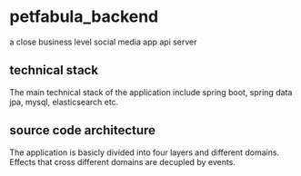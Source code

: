 # petfabula_backend
a close business level social media app api server

## technical stack
The main technical stack of the application include spring boot, spring data jpa, mysql, elasticsearch etc.

## source code architecture
The application is basicly divided into four layers and different domains. Effects that cross different domains are decupled by events.
